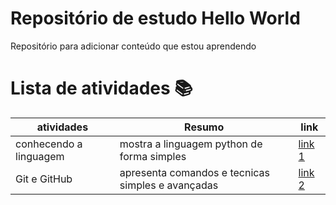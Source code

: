 
# Repositório de estudo Hello World

Repositório para adicionar conteúdo que estou aprendendo

# Lista de atividades 📚

| atividades | Resumo | link |
|-----------|-------|--------|
|conhecendo a linguagem| mostra a linguagem python de forma simples|[link 1]()|
|Git e GitHub| apresenta comandos e tecnicas simples e avançadas|[link 2]()|

